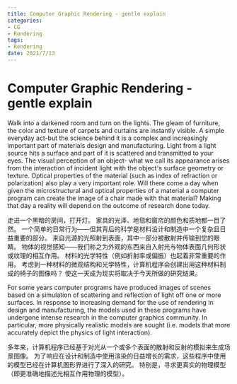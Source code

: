 ```yaml
---
title: Computer Graphic Rendering - gentle explain
categories:
- CG
- Rendering
tags:
- Rendering
date: 2021/7/13
---
```




# Computer Graphic Rendering - gentle explain

Walk into a darkened room and turn on the lights. The gleam of furniture, the color and texture of carpets and curtains are instantly visible. A simple everyday act-but the science behind it is a complex and increasingly important part of materials design and manufacturing. Light from a light source hits a surface and part of it is scattered and transmitted to your eyes. The visual perception of an object- what we call its appearance arises from the interaction of incident light with the object's surface geometry or texture. Optical properties of the material (such as index of refraction or polarization) also play a very important role. Will there come a day when given the microstructural and optical properties of a material a computer program can create the image of a chair made with that material? Making that day a reality will depend on the outcome of research done today.

走进一个黑暗的房间，打开灯。 家具的光泽、地毯和窗帘的颜色和质地都一目了然。 一个简单的日常行为——但其背后的科学是材料设计和制造中一个复杂且日益重要的部分。 来自光源的光照射到表面，其中一部分被散射并传输到您的眼睛。 物体的视觉感知——我们称之为外观的东西来自入射光与物体表面几何形状或纹理的相互作用。 材料的光学特性（例如折射率或偏振）也起着非常重要的作用。 考虑到一种材料的微观结构和光学特性，计算机程序会创建出用这种材料制成的椅子的图像吗？ 使这一天成为现实将取决于今天所做的研究结果。

For some years computer programs have produced images of scenes based on a simulation of scattering and reflection of light off one or more surfaces. In response to increasing demand for the use of rendering in design and manufacturing, the models used in these programs have undergone intense research in the computer graphics community. In particular, more physically realistic models are sought (i.e. models that more accurately depict the physics of light interaction).

多年来，计算机程序已经基于对光从一个或多个表面的散射和反射的模拟来生成场景图像。 为了响应在设计和制造中使用渲染的日益增长的需求，这些程序中使用的模型已经在计算机图形界进行了深入的研究。 特别是，寻求更真实的物理模型（即更准确地描述光相互作用物理的模型）。